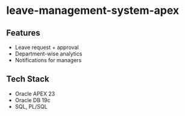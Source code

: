 # leave-management-system-apex

## Features
- Leave request + approval
- Department-wise analytics
- Notifications for managers

## Tech Stack
- Oracle APEX 23
- Oracle DB 19c
- SQL, PL/SQL
